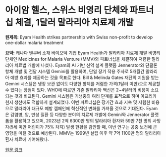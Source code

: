 # 아이암 헬스, 스위스 비영리 단체와 파트너십 체결, 1달러 말라리아 치료제 개발

**원제목:** Eyam Health strikes partnership with Swiss non-profit to develop one-dollar malaria treatment

**요약:** 캐나다 밴쿠버 소재 바이오텍 기업 Eyam Health가 말라리아 치료제 개발 비영리 단체인 Medicines for Malaria Venture (MMV)와 파트너십을 체결하여 저렴한 말라리아 치료법 개발에 나섰다.  Eyam의 AI 기반 신약 설계 플랫폼 Jennerator와 단클론 항체 개발 및 전달 시스템 Gemini를 활용하여, 단일 장기 작용 주사로 5개월간 말라리아 예방 효과를 제공하는 것을 목표로 한다.  Bill & Melinda Gates 재단의 지원을 받는 Gemini 시스템은 냉장 보관 없이도 다양한 항체를 저렴한 가격(1달러 미만)으로 제공할 수 있다는 장점이 있다.  WHO에 따르면 기존 말라리아 백신은 2~4달러의 비용이 소요되는 것과 비교된다.  Gemini 시스템은 기생충의 여러 단계를 표적으로 하며 아프리카 현지 생산에도 적합하게 설계되었다.  이번 파트너십은 장기간 효과 지속 및 저렴한 비용으로 말라리아 대규모 예방 캠페인에 혁신적인 변화를 가져올 것으로 기대된다.  Eyam은 감염병, 암, 만성 질환 등 다양한 분야의 치료제 개발에 Gemini와 Jennerator 플랫폼을 활용하고 있으며,  2023년 2억 6300만 명의 말라리아 환자와 59만 7천 명의 사망자(5세 미만 어린이가 75% 차지) 발생 현황을 감안할 때, 이번 연구는 공중 보건에 큰 영향을 미칠 것으로 예상된다. MMV는 1999년 설립 이후 약 7억 1100만 명의 말라리아 환자 치료에 기여해왔다.

[원문 링크](https://betakit.com/eyam-health-strikes-partnership-with-swiss-non-profit-to-develop-one-dollar-malaria-treatment/)
